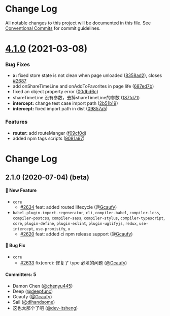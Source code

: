 # Change Log

All notable changes to this project will be documented in this file.
See [Conventional Commits](https://conventionalcommits.org) for commit guidelines.

# [4.1.0](https://github.com/zhangli344236745/wepy/compare/v2.1.0...v4.1.0) (2021-03-08)


### Bug Fixes

* **x:** fixed store state is not clean when page unloaded ([8358ad2](https://github.com/zhangli344236745/wepy/commit/8358ad2942dbe6981f9b382ba5848ca3bc547ef7)), closes [#2687](https://github.com/zhangli344236745/wepy/issues/2687)
* add onShareTimeLine and onAddToFavorites in page life ([687ed7b](https://github.com/zhangli344236745/wepy/commit/687ed7b0ac6890e028171116b0dd99566446b5a0))
* fixed an object property error ([00dbd6c](https://github.com/zhangli344236745/wepy/commit/00dbd6cfff266b70e9fa79568c99ca3f9842537d))
* shareTimeLine 没有参数，去掉shareTimeLine的参数 ([187fd71](https://github.com/zhangli344236745/wepy/commit/187fd7197878b7ba3256619953428626976fc784))
* **intercept:** change test case import path ([2b51b19](https://github.com/zhangli344236745/wepy/commit/2b51b19da1052a9fe953db0ed924c0e1dde06d3d))
* **intercept:** fixed import path in dist ([09857a5](https://github.com/zhangli344236745/wepy/commit/09857a5f5fa7cedf121490411cb57fe912a53b32))


### Features

* **router:** add routeManger ([f09cf0d](https://github.com/zhangli344236745/wepy/commit/f09cf0dcd4f33e46f65b654e6c809bc04b889f37))
* added npm tags scripts ([9081a97](https://github.com/zhangli344236745/wepy/commit/9081a97939454c4279201d71aa0c69a5dd169cc8))





# Change Log

## 2.1.0 (2020-07-04) (beta)

#### :rocket: New Feature
* `core`
  * [#2634](https://github.com/zhangli344236745/wepy/pull/2634) feat: added routed lifecycle ([@Gcaufy](https://github.com/Gcaufy))
* `babel-plugin-import-regenerator`, `cli`, `compiler-babel`, `compiler-less`, `compiler-postcss`, `compiler-sass`, `compiler-stylus`, `compiler-typescript`, `core`, `plugin-define`, `plugin-eslint`, `plugin-uglifyjs`, `redux`, `use-intercept`, `use-promisify`, `x`
  * [#2620](https://github.com/zhangli344236745/wepy/pull/2620) feat: added ci npm release support ([@Gcaufy](https://github.com/Gcaufy))

#### :bug: Bug Fix
* `core`
  * [#2633](https://github.com/zhangli344236745/wepy/pull/2633) fix(core): 修复了 type 必填的问题 ([@Gcaufy](https://github.com/Gcaufy))

#### Committers: 5
- Damon Chen ([@chenyu445](https://github.com/chenyu445))
- Deep ([@deepfunc](https://github.com/deepfunc))
- Gcaufy ([@Gcaufy](https://github.com/Gcaufy))
- Sail ([@dlhandsome](https://github.com/dlhandsome))
- 这也太那个了吧 ([@dev-itsheng](https://github.com/dev-itsheng))
